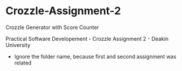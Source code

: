 # Crozzle-Assignment-2
Crozzle Generator with Score Counter

Practical Software Developement - Crozzle Assignment 2 - Deakin University
- Ignore the folder name, because first and second assignment was related
